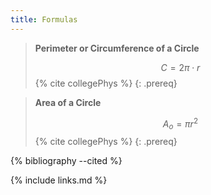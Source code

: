 ```yaml
---
title: Formulas
---
```


> **Perimeter or Circumference of a Circle**
>
> $$C = 2\pi \cdot r$$ {% cite collegePhys %}
{: .prereq}

> **Area of a Circle**
>
> $$A_{o} = \pi r^2 $$ {% cite collegePhys %}
{: .prereq}


 {% bibliography --cited %}


{% include links.md %}
